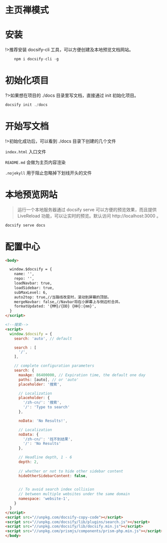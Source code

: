 # 主页禅模式

# 安装
!>推荐安装 docsify-cli 工具，可以方便创建及本地预览文档网站。

```note.js
	npm i docsify-cli -g
```

# 初始化项目
?>如果想在项目的 ./docs 目录里写文档，直接通过 init 初始化项目。

```note.js
docsify init ./docs
```
# 开始写文档
!>初始化成功后，可以看到 ./docs 目录下创建的几个文件

`index.html` 入口文件 

`README.md` 会做为主页内容渲染 

`.nojekyll` 用于阻止忽略掉下划线开头的文件 


# 本地预览网站
>运行一个本地服务器通过 docsify serve 可以方便的预览效果，而且提供 LiveReload 功能，可以让实时的预览。默认访问 http://localhost:3000 。

```note.js
docsify serve docs
```

# 配置中心

```html
<body>

  window.$docsify = {
    name: '',
    repo: '',
    loadNavbar: true,
    loadSidebar: true,
    subMaxLevel: 6,
	auto2top: true,//当路线改变时，滚动到屏幕的顶部。
	mergeNavbar: false,//Navbar将在小屏幕上与侧边栏合并。
	formatUpdated: '{MM}/{DD} {HH}:{mm}',
  }
</script>

<!--搜索-->
<script>
  window.$docsify = {
    search: 'auto', // default

    search : [
      '/', 
    ],

    // complete configuration parameters
    search: {
      maxAge: 86400000, // Expiration time, the default one day
      paths: [auto], // or 'auto'
      placeholder: '搜索',

      // Localization
      placeholder: {
        '/zh-cn/': '搜索',
        '/': 'Type to search'
      },

      noData: 'No Results!',

      // Localization
      noData: {
        '/zh-cn/': '找不到结果',
        '/': 'No Results'
      },

      // Headline depth, 1 - 6
      depth: 2,
    
      // whether or not to hide other sidebar content
      hideOtherSidebarContent: false, 
      

      // To avoid search index collision
      // between multiple websites under the same domain
      namespace: 'website-1',
    }
  }
</script>
<script src="//unpkg.com/docsify-copy-code"></script>
<script src="//unpkg.com/docsify/lib/plugins/search.js"></script>
<script src="//unpkg.com/docsify/lib/docsify.min.js"></script>
<script src="//unpkg.com/prismjs/components/prism-php.min.js"></script>
</body>
```
